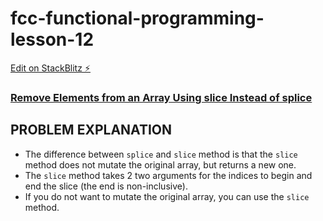 # fcc-functional-programming-lesson-12

[Edit on StackBlitz ⚡️](https://stackblitz.com/edit/js-4hh4fb)

### [Remove Elements from an Array Using slice Instead of splice](https://www.freecodecamp.org/learn/javascript-algorithms-and-data-structures/functional-programming/remove-elements-from-an-array-using-slice-instead-of-splice)

## PROBLEM EXPLANATION
- The difference between `splice` and `slice` method is that the `slice` method does not mutate the original array, but returns a new one.
- The `slice` method takes 2 two arguments for the indices to begin and end the slice (the end is non-inclusive).
- If you do not want to mutate the original array, you can use the `slice` method.

